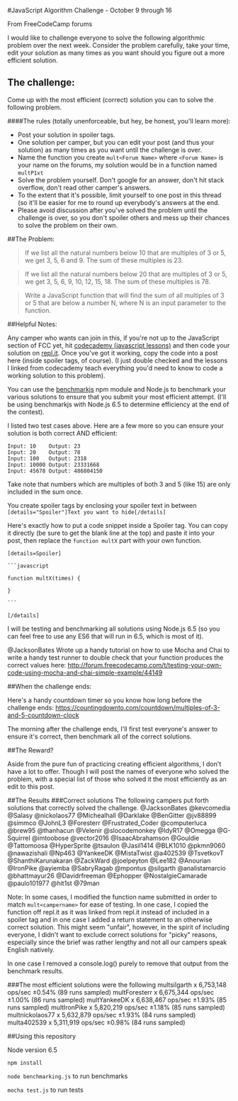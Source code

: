 #JavaScript Algorithm Challenge - October 9 through 16

From FreeCodeCamp forums

I would like to challenge everyone to solve the following algorithmic problem over the next week. Consider the problem carefully, take your time, edit your solution as many times as you want should you figure out a more efficient solution.

## The challenge:

Come up with the most efficient (correct) solution you can to solve the following problem.

####The rules (totally unenforceable, but hey, be honest, you'll learn more):

* Post your solution in spoiler tags.
* One solution per camper, but you can edit your post (and thus your solution) as many times as you want until the challenge is over.
* Name the function you create `mult<Forum Name>` where `<Forum Name>` is your name on the forums, my solution would be in a function named `multP1xt` 
* Solve the problem yourself. Don't google for an answer, don't hit stack overflow, don't read other camper's answers.
* To the extent that it's possible, limit yourself to one post in this thread (so it'll be easier for me to round up everybody's answers at the end.
* Please avoid discussion after you've solved the problem until the challenge is over, so you don't spoiler others and mess up their chances to solve the problem on their own.

##The Problem:

> If we list all the natural numbers below 10 that are multiples of 3 or 5, we get 3, 5, 6 and 9. The sum of these multiples is 23.

> If we list all the natural numbers below 20 that are multiples of 3 or 5, we get 3, 5, 6, 9, 10, 12, 15, 18. The sum of these multiples is 78.

> Write a JavaScript function that will find the sum of all multiples of 3 or 5 that are below a number N, where N is an input parameter to the function.

##Helpful Notes:

Any camper who wants can join in this, if you're not up to the JavaScript section of FCC yet, hit [codecademy (javascript lessons)](https://www.codecademy.com/learn/javascript)  and then code your solution on [repl.it](https://repl.it/languages/javascript). Once you've got it working, copy the code into a post here (inside spoiler tags, of course). (I just double checked and the lessons I linked from codecademy teach everything you'd need to know to code a working solution to this problem). 

You can use the [benchmarkjs](https://benchmarkjs.com/) npm module and Node.js to benchmark your various solutions to ensure that you submit your most efficient attempt. (I'll be using benchmarkjs with Node.js 6.5 to determine efficiency at the end of the contest).

I listed two test cases above. Here are a few more so you can ensure your solution is both correct AND efficient: 
```
Input: 10    Output: 23
Input: 20    Output: 78
Input: 100   Output: 2318
Input: 10000 Output: 23331668
Input: 45678 Output: 486804150
```
Take note that numbers which are multiples of both 3 and 5 (like 15) are only included in the sum once.

You create spoiler tags by enclosing your spoiler text in between `[details="Spoiler"]Text you want to hide[/details]`

Here's exactly how to put a code snippet inside a Spoiler tag. You can copy it directly (be sure to get the blank line at  the top) and paste it into your post, then replace the `function multX` part with your own function.

    
    [details=Spoiler]

    ```javascript

    function multX(times) {
      
    }

    ```

    [/details]

I will be testing and benchmarking all solutions using Node.js 6.5 (so you can feel free to use any ES6 that will run in 6.5, which is most of it).

@JacksonBates Wrote up a handy tutorial on how to use Mocha and Chai to write a handy test runner to double check that your function produces the correct values here: http://forum.freecodecamp.com/t/testing-your-own-code-using-mocha-and-chai-simple-example/44149 

##When the challenge ends:

Here's a handy countdown timer so you know how long before the challenge ends:
https://countingdownto.com/countdown/multiples-of-3-and-5-countdown-clock

The morning after the challenge ends, I'll first test everyone's answer to ensure it's correct, then benchmark all of the correct solutions. 

##The Reward?

Aside from the pure fun of practicing creating efficient algorithms, I don't have a lot to offer. Though I will post the names of everyone who solved the problem, with a special list of those who solved it the most efficiently as an edit to this post.

##The Results
###Correct solutions
The following campers put forth solutions that correctly solved the challenge. 
@JacksonBates
@kevcomedia
@Salasy
@nickolaos77
@Michealhall
@Darklake
@BenGitter
@jv88899
@simmco
@JohnL3
@Foresterr
@Frustrated_Coder
@computerluca
@brew95
@thanhacun
@Velenir
@slocodemonkey
@IdyR17
@Omegga
@G-Squirrel
@imtoobose
@vector2016
@IsaacAbrahamson
@Gouldie
@Tattomoosa
@HyperSprite
@tsaulon
@Jasil1414
@BLK1010
@pkmn9060
@nawazishali
@Np463
@YankeeDK
@MistaTwist
@a402539
@TsvetkovT
@ShanthiKarunakaran
@ZackWard
@joelpeyton
@Lee182
@Anourian
@IronPike
@ayiemba
@SabryRagab
@mpontus
@silgarth
@analistamarcio
@bhattmayur26
@Davidrfreeman
@Ephopper
@NostalgieCamarade
@paulo101977
@hit1st
@79man


Note: In some cases, I modified the function name submitted in order to match `mult<campername>` for ease of testing. In one case, I copied the function off repl.it as it was linked from repl.it instead of included in a spoiler tag and in one case I added a return statement to an otherwise correct solution. This might seem "unfair", however, in the spirit of including everyone, I didn't want to exclude correct solutions for "picky" reasons, especially since the brief was rather lengthy and not all our campers speak English natively. 

In one case I removed a console.log() purely to remove that output from the benchmark results.



###The most efficient solutions were the following
multsilgarth x 6,753,148 ops/sec ±0.54% (89 runs sampled)
multForesterr x 6,675,344 ops/sec ±1.00% (86 runs sampled)
multYankeeDK x 6,638,467 ops/sec ±1.93% (85 runs sampled)
multIronPike x 5,820,219 ops/sec ±1.18% (85 runs sampled)
multnickolaos77 x 5,632,879 ops/sec ±1.93% (84 runs sampled)
multa402539 x 5,311,919 ops/sec ±0.98% (84 runs sampled)

##Using this repository

Node version 6.5

`npm install`

`node benchmarking.js` to run benchmarks

`mocha test.js` to run tests